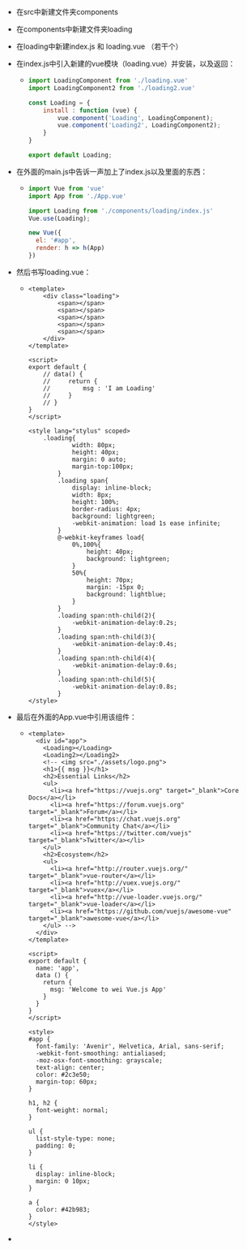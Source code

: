 - 在src中新建文件夹components

- 在components中新建文件夹loading

- 在loading中新建index.js  和  loading.vue （若干个）

- 在index.js中引入新建的vue模块（loading.vue）并安装，以及返回：

  - ~~~js
    import LoadingComponent from './loading.vue'
    import LoadingComponent2 from './loading2.vue'
    
    const Loading = {
        install : function (vue) {
            vue.component('Loading', LoadingComponent);
            vue.component('Loading2', LoadingComponent2);
        }
    }
    
    export default Loading;
    ~~~

- 在外面的main.js中告诉一声加上了index.js以及里面的东西：

  - ~~~js
    import Vue from 'vue'
    import App from './App.vue'
    
    import Loading from './components/loading/index.js'
    Vue.use(Loading);
    
    new Vue({
      el: '#app',
      render: h => h(App)
    })
    
    ~~~

- 然后书写loading.vue：

  - ~~~vue
    <template>
        <div class="loading">
            <span></span>
            <span></span>
            <span></span>
            <span></span>
            <span></span>
        </div>
    </template>
    
    <script>
    export default {
        // data() {
        //     return {
        //         msg : 'I am Loading'
        //     }
        // }
    }
    </script>
    
    <style lang="stylus" scoped>
        .loading{
                width: 80px;
                height: 40px;
                margin: 0 auto;
                margin-top:100px;
            }
            .loading span{
                display: inline-block;
                width: 8px;
                height: 100%;
                border-radius: 4px;
                background: lightgreen;
                -webkit-animation: load 1s ease infinite;
            }
            @-webkit-keyframes load{
                0%,100%{
                    height: 40px;
                    background: lightgreen;
                }
                50%{
                    height: 70px;
                    margin: -15px 0;
                    background: lightblue;
                }
            }
            .loading span:nth-child(2){
                -webkit-animation-delay:0.2s;
            }
            .loading span:nth-child(3){
                -webkit-animation-delay:0.4s;
            }
            .loading span:nth-child(4){
                -webkit-animation-delay:0.6s;
            }
            .loading span:nth-child(5){
                -webkit-animation-delay:0.8s;
            }
    </style>
    ~~~

- 最后在外面的App.vue中引用该组件：

  - ~~~vue
    <template>
      <div id="app">
        <Loading></Loading>
        <Loading2></Loading2>
        <!-- <img src="./assets/logo.png">
        <h1>{{ msg }}</h1>
        <h2>Essential Links</h2>
        <ul>
          <li><a href="https://vuejs.org" target="_blank">Core Docs</a></li>
          <li><a href="https://forum.vuejs.org" target="_blank">Forum</a></li>
          <li><a href="https://chat.vuejs.org" target="_blank">Community Chat</a></li>
          <li><a href="https://twitter.com/vuejs" target="_blank">Twitter</a></li>
        </ul>
        <h2>Ecosystem</h2>
        <ul>
          <li><a href="http://router.vuejs.org/" target="_blank">vue-router</a></li>
          <li><a href="http://vuex.vuejs.org/" target="_blank">vuex</a></li>
          <li><a href="http://vue-loader.vuejs.org/" target="_blank">vue-loader</a></li>
          <li><a href="https://github.com/vuejs/awesome-vue" target="_blank">awesome-vue</a></li>
        </ul> -->
      </div>
    </template>
    
    <script>
    export default {
      name: 'app',
      data () {
        return {
          msg: 'Welcome to wei Vue.js App'
        }
      }
    }
    </script>
    
    <style>
    #app {
      font-family: 'Avenir', Helvetica, Arial, sans-serif;
      -webkit-font-smoothing: antialiased;
      -moz-osx-font-smoothing: grayscale;
      text-align: center;
      color: #2c3e50;
      margin-top: 60px;
    }
    
    h1, h2 {
      font-weight: normal;
    }
    
    ul {
      list-style-type: none;
      padding: 0;
    }
    
    li {
      display: inline-block;
      margin: 0 10px;
    }
    
    a {
      color: #42b983;
    }
    </style>
    
    ~~~

- 